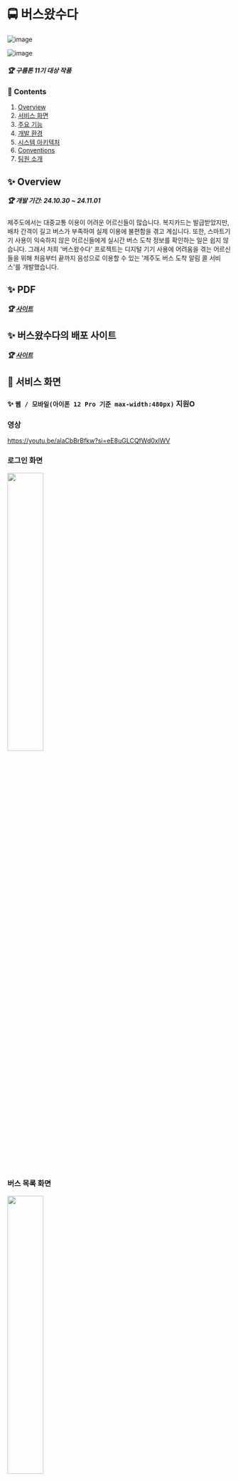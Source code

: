 # 🚍 버스왔수다
![image](https://github.com/user-attachments/assets/f296fff9-0fee-4754-8543-bf34401b352d)

![image](https://github.com/user-attachments/assets/d88aeaaf-0405-4d17-a40f-c48ab5e20ee3)

##### 🏆 구름톤 11기 대상 작품

### 📜 Contents
 1. [Overview](#-overview)
 2. [서비스 화면](#-서비스-화면)
 3. [주요 기능](#-주요-기능)
 4. [개발 환경](#%EF%B8%8F-개발-환경)
 5. [시스템 아키텍처](#-시스템-아키텍처)
 6. [Conventions](#-conventions)
 7. [팀원 소개](#-팀원-소개)
 
## ✨ Overview
##### 🏆 개발 기간: 24.10.30 ~ 24.11.01 
> 
제주도에서는 대중교통 이용이 어려운 어르신들이 많습니다. 복지카드는 발급받았지만, 배차 간격이 길고 버스가 부족하여 실제 이용에 불편함을 겪고 계십니다. 또한, 스마트기기 사용이 익숙하지 않은 어르신들에게 실시간 버스 도착 정보를 확인하는 일은 쉽지 않습니다. 그래서 저희 '버스왔수다' 프로젝트는 디지털 기기 사용에 어려움을 겪는 어르신들을 위해 처음부터 끝까지 음성으로 이용할 수 있는 '제주도 버스 도착 알림 콜 서비스'를 개발했습니다.

 
## ✨ PDF
##### 🏆 [사이트](https://drive.google.com/file/d/1Orha-Acf9v_-QSNIj74_-2CDK5P66Hvs/view?usp=sharing)


## ✨ 버스왔수다의 배포 사이트
##### 🏆 [사이트](https://k983be54c0935a.user-app.krampoline.com/home)


## 👀 서비스 화면
### ✨ `웹 / 모바일(아이폰 12 Pro 기준 max-width:480px)` 지원O

### 영상
https://youtu.be/alaCbBrBfkw?si=eE8uGLCQfWd0xlWV

### 로그인 화면
<div>
  <img src="https://github.com/user-attachments/assets/f1b9122d-6fa8-4507-a796-3e66bc8ebe07" width="40%"/>
</div>

### 버스 목록 화면 
<div>
  <img src="https://github.com/user-attachments/assets/86ffa671-a605-427c-aa79-ba9f2d7acef6" width="40%"/>
</div>

### 버스 신청 화면
<div>
  <img src="https://github.com/user-attachments/assets/ced3d3ed-46b4-44ed-9afc-b32ae30568f0" width="30%"/>
	  <img src="" width="10%"/>
  <img src="https://github.com/user-attachments/assets/1b7a6727-ad8d-422d-b721-b22c280f4a5d" width="30%"/>
</div>

### 버스 전화 화면
https://youtu.be/hhftesjkh94?si=sEchlAs4iuC-TM2X

### 즐겨찾기 화면
<div>
  <img src="https://github.com/user-attachments/assets/5e140b89-12d4-4707-b2f1-0572cf6643ed" width="40%"/>
</div>

  
## ✨ 기능 

- `회원 관리`
	- 어르신들이 쉽게 사용할 수 있도록 회원가입과 로그인을 동시에 진행할 수 있게 구현했습니다. 인증은 전화번호를 통해 간편하게 이루어지며, 인증 완료 시 JWT 토큰을 발급하여 사용자 인증을 처리합니다.


- `음성 인식 및 Open AI 활용`
  	- 출발지와 도착지를 직접 입력하거나 음성으로 입력할 수 있습니다. 음성 입력 시, Open AI를 통해 더 정확한 키워드를 추출하여 반영합니다.

- `티맵 API를 통한 거리 확인`
	- 출발지와 도착지를 기준으로 티맵 API를 사용해 거리를 계산하고, 이에 가장 가까운 버스 정류장을 찾아 추천합니다. 이 정류장의 노선 ID와 정류장 ID는 백엔드로 전달됩니다.

- `제주 실시간 버스 API 스케줄링`
	- 프론트엔드로부터 받은 데이터를 제주 실시간 버스정보 API로 10초마다 전송하여 출발지로부터 남은 정류장 수를 실시간으로 확인합니다. 사용자가 "5정류장 남음" 알림을 요청한 경우, 남은 정류장이 5개일 때 Twilio API를 통해 사용자에게 전화 알림이 가며, 이때 반복하여 총 2번의 알림 전화가 발송됩니다.

- `즐겨찾기 및 알림 기능`
	- 검색한 버스 기록은 즐겨찾기에 추가할 수 있어 이후에 편리하게 조회할 수 있습니다. 알림은 스케줄링을 통해 지정된 시간대에 반복 알림이 설정되며, 예를 들어, 사용자가 오후 3시경 기록을 남기면 이후 매일 오후 3시경 두 차례 알림 전화가 발송됩니다. 알림 기능은 사용자가 원할 때 비활성화할 수 있습니다.


- `Crampin IDE를 활용한 Kubernetes 배포`
	- 카카오에서 제공하는 Crampin IDE를 이용해 프론트엔드, 백엔드, 데이터베이스를 순차적으로 빌드하고, Kubernetes에 배포하기 위해 Cargo를 통해 배포 작업을 수행했습니다.

## 🖥️ 개발 환경

**Management Tool**
- 형상 관리 : Git
- 디자인 : Figma

**🐳 Backend**
- Java `21`
- Spring Framework `3.2.4`
- Swagger `2.6.0`
- Jpa
- Scheduler


**🗝️ API**
- OpenAI
- TMAP API
- GoogleMAP API
- Twilio
- 제주특별자치도 API
  

**🦊 Frontend**
- React
- TypeScript



**🗂️ DB**
- MariaDB

**🌐 Server**
- Kubernetes
- 카카오 크램플린IDE

**🔨 IDE**
- IntellJ `2023.2`
- VSC

## 💫 시스템 아키텍처

![image](https://github.com/user-attachments/assets/c7aef2ff-367f-4697-abac-dbe7ee1caca8)



### [🎨 화면 설계서](https://www.figma.com/design/xCP8rQaX7zpOIl7bsej1Tw/%EA%B5%AC%EB%A6%84%ED%86%A4?node-id=0-1&node-type=canvas&t=7EZXaZ8RmmOBFJqb-0)

![image](https://github.com/user-attachments/assets/b995f3db-04ba-4c56-a952-d6e5e02734ea)


### [✨ ER Diagram]()
![image](https://github.com/user-attachments/assets/df1f10d7-2971-4305-b85e-78fbb630e1a2)



# 💞 팀원 소개
##### ❤️‍🔥 버스왔수다를 개발한 `구름톤 11기` 팀원들을 소개합니다!

| **[황영은](https://github.com/)** | **[서장호](https://github.com/)** | **[엄석훈](https://github.com/SeokhunEom)** | **[이윤신](https://github.com/TransparentDeveloper)** | **[최승호](https://github.com/chltmdgh522)** |
| :---------------------------------------------------------------------------------------------------------------------------: | :---------------------------------------------------------------------------------------------------------------------------: | :---------------------------------------------------------------------------------------------------------------------------: | :---------------------------------------------------------------------------------------------------------------------------: | :---------------------------------------------------------------------------------------------------------------------------: |
| <img src="https://github.com/user-attachments/assets/157338aa-355d-4c97-b5b9-35e0acd6b113" width="400"> | <img src="https://github.com/user-attachments/assets/c420a1a8-b268-45e4-9703-25d122a57a9d" width="400"> | <img src="https://github.com/user-attachments/assets/173e4414-7238-407a-aaa4-68fe2b436a7a" width="400"> | <img src="https://github.com/user-attachments/assets/c221d4c4-54f2-4230-a175-56c26358309f" width="400"> |  <img src="https://github.com/user-attachments/assets/e792dfc6-e2a7-4b42-b5a5-27672d4df6c7" width="400"> |
| Leader & Planner | Designer | Frontend |  Frontend |   Backend |




## 😃 팀원 역할

- **황영은**
  - 팀장, 기획, 발표, 피피티 제작
- **서장호**
  - 워크플로우 설계, 와이어 프레임 설계 
- **엄석훈**
  - UI 개발 및 API 연동 
- **이윤신**
  - UI 개발 및 API 연동 
- **최승호**
  - API 개발, 서버 배포

